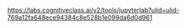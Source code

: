 https://labs.cognitiveclass.ai/v2/tools/jupyterlab?ulid=ulid-769a12fa648ece94384c8e528b1e099da6d0d961
